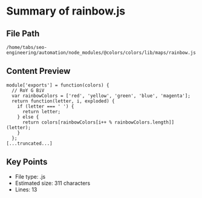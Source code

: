 # Summary of rainbow.js
  
## File Path
`/home/tabs/seo-engineering/automation/node_modules/@colors/colors/lib/maps/rainbow.js`

## Content Preview
```
module['exports'] = function(colors) {
  // RoY G BiV
  var rainbowColors = ['red', 'yellow', 'green', 'blue', 'magenta'];
  return function(letter, i, exploded) {
    if (letter === ' ') {
      return letter;
    } else {
      return colors[rainbowColors[i++ % rainbowColors.length]](letter);
    }
  };
[...truncated...]
```

## Key Points
- File type: .js
- Estimated size: 311 characters
- Lines: 13
